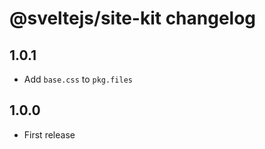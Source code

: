 # @sveltejs/site-kit changelog

## 1.0.1

* Add `base.css` to `pkg.files`

## 1.0.0

* First release